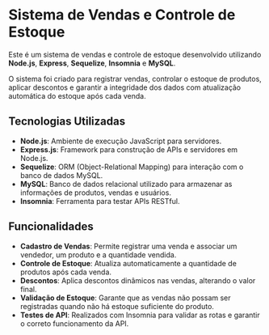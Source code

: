 # Sistema de Vendas e Controle de Estoque

Este é um sistema de vendas e controle de estoque desenvolvido utilizando **Node.js**, **Express**, **Sequelize**, **Insomnia** e **MySQL**. 

O sistema foi criado para registrar vendas, controlar o estoque de produtos, aplicar descontos e garantir a integridade dos dados com atualização automática do estoque após cada venda.

## Tecnologias Utilizadas

- **Node.js**: Ambiente de execução JavaScript para servidores.
- **Express.js**: Framework para construção de APIs e servidores em Node.js.
- **Sequelize**: ORM (Object-Relational Mapping) para interação com o banco de dados MySQL.
- **MySQL**: Banco de dados relacional utilizado para armazenar as informações de produtos, vendas e usuários.
- **Insomnia**: Ferramenta para testar APIs RESTful.

## Funcionalidades

- **Cadastro de Vendas**: Permite registrar uma venda e associar um vendedor, um produto e a quantidade vendida.
- **Controle de Estoque**: Atualiza automaticamente a quantidade de produtos após cada venda.
- **Descontos**: Aplica descontos dinâmicos nas vendas, alterando o valor final.
- **Validação de Estoque**: Garante que as vendas não possam ser registradas quando não há estoque suficiente do produto.
- **Testes de API**: Realizados com Insomnia para validar as rotas e garantir o correto funcionamento da API.
